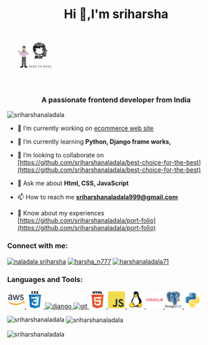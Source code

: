 
<h1 align="center">Hi 👋,I'm sriharsha</h1>
<p align="left"><a href="https://www.linkedin.com/in/naladala-sriharsha-18aa60169/"><img width="25%" alt="Hello, I'm sri harsha. open to work!" src="./assets_1/Sri harsha.gif" /></a></p>
<h3 align="center">A passionate frontend developer from India</h3>

<p align="left"> <img src="https://komarev.com/ghpvc/?username=sriharshanaladala&label=Profile%20views&color=0e75b6&style=flat" alt="sriharshanaladala" /> </p>

- 🔭 I’m currently working on [ecommerce web site](https://github.com/sriharshanaladala/best-choice-for-the-best)

- 🌱 I’m currently learning **Python, Django frame works,**

- 👯 I’m looking to collaborate on [https://github.com/sriharshanaladala/best-choice-for-the-best](https://github.com/sriharshanaladala/best-choice-for-the-best)

- 💬 Ask me about **Html, CSS, JavaScript**

- 📫 How to reach me **sriharshanaladala999@gmail.com**

- 📄 Know about my experiences [https://github.com/sriharshanaladala/port-folio](https://github.com/sriharshanaladala/port-folio)

<h3 align="left">Connect with me:</h3>
<p align="left">
<a href="https://linkedin.com/in/naladala sriharsha" target="blank"><img align="center" src="https://raw.githubusercontent.com/rahuldkjain/github-profile-readme-generator/master/src/images/icons/Social/linked-in-alt.svg" alt="naladala sriharsha" height="30" width="40" /></a>
<a href="https://instagram.com/harsha_n777" target="blank"><img align="center" src="https://raw.githubusercontent.com/rahuldkjain/github-profile-readme-generator/master/src/images/icons/Social/instagram.svg" alt="harsha_n777" height="30" width="40" /></a>
<a href="https://www.hackerrank.com/harshanaladala71" target="blank"><img align="center" src="https://raw.githubusercontent.com/rahuldkjain/github-profile-readme-generator/master/src/images/icons/Social/hackerrank.svg" alt="harshanaladala71" height="30" width="40" /></a>
</p>

<h3 align="left">Languages and Tools:</h3>
<p align="left"> <a href="https://aws.amazon.com" target="_blank" rel="noreferrer"> <img src="https://raw.githubusercontent.com/devicons/devicon/master/icons/amazonwebservices/amazonwebservices-original-wordmark.svg" alt="aws" width="40" height="40"/> </a> <a href="https://www.w3schools.com/css/" target="_blank" rel="noreferrer"> <img src="https://raw.githubusercontent.com/devicons/devicon/master/icons/css3/css3-original-wordmark.svg" alt="css3" width="40" height="40"/> </a> <a href="https://www.djangoproject.com/" target="_blank" rel="noreferrer"> <img src="https://cdn.worldvectorlogo.com/logos/django.svg" alt="django" width="40" height="40"/> </a> <a href="https://git-scm.com/" target="_blank" rel="noreferrer"> <img src="https://www.vectorlogo.zone/logos/git-scm/git-scm-icon.svg" alt="git" width="40" height="40"/> </a> <a href="https://www.w3.org/html/" target="_blank" rel="noreferrer"> <img src="https://raw.githubusercontent.com/devicons/devicon/master/icons/html5/html5-original-wordmark.svg" alt="html5" width="40" height="40"/> </a> <a href="https://developer.mozilla.org/en-US/docs/Web/JavaScript" target="_blank" rel="noreferrer"> <img src="https://raw.githubusercontent.com/devicons/devicon/master/icons/javascript/javascript-original.svg" alt="javascript" width="40" height="40"/> </a> <a href="https://www.linux.org/" target="_blank" rel="noreferrer"> <img src="https://raw.githubusercontent.com/devicons/devicon/master/icons/linux/linux-original.svg" alt="linux" width="40" height="40"/> </a> <a href="https://www.oracle.com/" target="_blank" rel="noreferrer"> <img src="https://raw.githubusercontent.com/devicons/devicon/master/icons/oracle/oracle-original.svg" alt="oracle" width="40" height="40"/> </a> <a href="https://www.postgresql.org" target="_blank" rel="noreferrer"> <img src="https://raw.githubusercontent.com/devicons/devicon/master/icons/postgresql/postgresql-original-wordmark.svg" alt="postgresql" width="40" height="40"/> </a> <a href="https://www.python.org" target="_blank" rel="noreferrer"> <img src="https://raw.githubusercontent.com/devicons/devicon/master/icons/python/python-original.svg" alt="python" width="40" height="40"/> </a> </p>

<p><img align="left" src="https://github-readme-stats.vercel.app/api/top-langs?username=sriharshanaladala&show_icons=true&locale=en&layout=compact" alt="sriharshanaladala" /></p>

<p>&nbsp;<img align="center" src="https://github-readme-stats.vercel.app/api?username=sriharshanaladala&show_icons=true&locale=en" alt="sriharshanaladala" /></p>

<p><img align="center" src="https://github-readme-streak-stats.herokuapp.com/?user=sriharshanaladala&" alt="sriharshanaladala" /></p>

